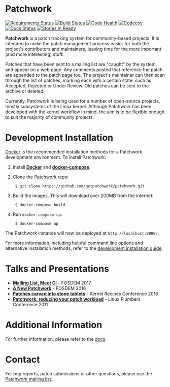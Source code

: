 # Patchwork

[![Requirements Status][badge-req-img]][badge-req-ref]
[![Build Status][badge-travis-img]][badge-travis-ref]
[![Code Health][badge-landscape-img]][badge-landscape-ref]
[![Codecov][badge-codecov-img]][badge-codecov-ref]
[![Docs Status][badge-doc-img]][badge-doc-ref]
[![Stories in Ready][badge-waffle-img]][badge-waffle-ref]

**Patchwork** is a patch tracking system for community-based projects. It is
intended to make the patch management process easier for both the project's
contributors and maintainers, leaving time for the more important (and more
interesting) stuff.

Patches that have been sent to a mailing list are "caught" by the system, and
appear on a web page. Any comments posted that reference the patch are appended
to the patch page too. The project's maintainer can then scan through the list
of patches, marking each with a certain state, such as Accepted, Rejected or
Under Review. Old patches can be sent to the archive or deleted.

Currently, Patchwork is being used for a number of open-source projects, mostly
subsystems of the Linux kernel. Although Patchwork has been developed with the
kernel workflow in mind, the aim is to be flexible enough to suit the majority
of community projects.

# Development Installation

[Docker][ref-docker] is the recommended installation methods for a Patchwork
development environment. To install Patchwork:

1. Install [**Docker**][ref-docker] and [**docker-compose**][ref-compose].
2. Clone the Patchwork repo:

        $ git clone https://github.com/getpatchwork/patchwork.git

3. Build the images. This will download over 200MB from the internet:

        $ docker-compose build

4. Run `docker-compose up`:

        $ docker-compose up

The Patchwork instance will now be deployed at `http://localhost:8000/`.

For more information, including helpful command line options and alternative
installation methods, refer to the [development installation
guide][docs-development].

# Talks and Presentations

* [**Mailing List, Meet CI**][pdf-fosdem-2] - FOSDEM 2017
* [**A New Patchwork**][pdf-fosdem-1] - FOSDEM 2016
* [**Patches carved into stone tablets**][pdf-stone-tools] - Kernel Recipes
  Conference 2016
* [**Patchwork: reducing your patch workload**][pdf-plumbers] - Linux Plumbers
  Conference 2011

# Additional Information

For further information, please refer to the [docs][docs].

# Contact

For bug reports, patch submissions or other questions, please use the
[Patchwork mailing list][pw-ml].

[badge-codecov-ref]: https://codecov.io/gh/getpatchwork/patchwork
[badge-codecov-img]: https://codecov.io/gh/getpatchwork/patchwork/branch/master/graph/badge.svg
[badge-doc-ref]: https://patchwork.readthedocs.io/en/latest/
[badge-doc-img]: https://readthedocs.org/projects/patchwork/badge/?version=latest
[badge-landscape-ref]: https://landscape.io/github/getpatchwork/patchwork/master
[badge-landscape-img]: https://landscape.io/github/getpatchwork/patchwork/master/landscape.svg?style=flat
[badge-req-ref]: https://requires.io/github/getpatchwork/patchwork/requirements/?branch=master
[badge-req-img]: https://requires.io/github/getpatchwork/patchwork/requirements.svg?branch=master
[badge-travis-ref]: https://travis-ci.org/getpatchwork/patchwork
[badge-travis-img]: https://travis-ci.org/getpatchwork/patchwork.svg?branch=master
[badge-waffle-ref]: https://waffle.io/getpatchwork/patchwork
[badge-waffle-img]: https://badge.waffle.io/getpatchwork/patchwork.svg?label=ready&title=Ready
[docs]: https://patchwork.readthedocs.io/en/latest/
[docs-development]: https://patchwork.readthedocs.io/en/latest/development/
[pdf-fosdem-1]: https://speakerdeck.com/stephenfin/a-new-patchwork-bringing-ci-patch-tracking-and-more-to-the-mailing-list
[pdf-fosdem-2]: https://speakerdeck.com/stephenfin/mailing-list-meet-ci
[pdf-plumbers]: https://www.linuxplumbersconf.org/2011/ocw/system/presentations/255/original/patchwork.pdf
[pdf-stone-tools]: https://github.com/gregkh/presentation-stone-tools/blob/34a3963/stone-tools.pdf
[pw-ml]: https://ozlabs.org/mailman/listinfo/patchwork
[ref-compose]: https://docs.docker.com/compose/install/
[ref-docker]: https://docs.docker.com/engine/installation/linux/
